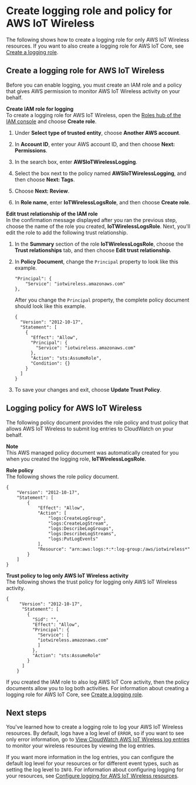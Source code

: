 # Create logging role and policy for AWS IoT Wireless<a name="connect-iot-lorawan-create-logging-role-policy"></a>

The following shows how to create a logging role for only AWS IoT Wireless resources\. If you want to also create a logging role for AWS IoT Core, see [Create a logging role](configure-logging.md#create-logging-role)\.

## Create a logging role for AWS IoT Wireless<a name="connect-iot-lorawan-logging-role"></a>

Before you can enable logging, you must create an IAM role and a policy that gives AWS permission to monitor AWS IoT Wireless activity on your behalf\.

**Create IAM role for logging**  
To create a logging role for AWS IoT Wireless, open the [Roles hub of the IAM console](https://console.aws.amazon.com/iam/home#/roles) and choose **Create role**\.

1. Under **Select type of trusted entity**, choose **Another AWS account**\.

1. In **Account ID**, enter your AWS account ID, and then choose **Next: Permissions**\.

1. In the search box, enter **AWSIoTWirelessLogging**\.

1. Select the box next to the policy named **AWSIoTWirelessLogging**, and then choose **Next: Tags**\.

1. Choose **Next: Review**\.

1. In **Role name**, enter **IoTWirelessLogsRole**, and then choose **Create role**\.

**Edit trust relationship of the IAM role**  
In the confirmation message displayed after you ran the previous step, choose the name of the role you created, **IoTWirelessLogsRole**\. Next, you'll edit the role to add the following trust relationship\.

1. In the **Summary** section of the role **IoTWirelessLogsRole**, choose the **Trust relationships** tab, and then choose **Edit trust relationship**\.

1. In **Policy Document**, change the `Principal` property to look like this example\.

   ```
   "Principal": { 
       "Service": "iotwireless.amazonaws.com" 
   },
   ```

   After you change the `Principal` property, the complete policy document should look like this example\.

   ```
   {
     "Version": "2012-10-17",
     "Statement": [
       {
         "Effect": "Allow",
         "Principal": {
           "Service": "iotwireless.amazonaws.com"
         },
         "Action": "sts:AssumeRole",
         "Condition": {}
       }
     ]
   }
   ```

1. To save your changes and exit, choose **Update Trust Policy**\.

## Logging policy for AWS IoT Wireless<a name="connect-iot-lorawan-logging-policy"></a>

The following policy document provides the role policy and trust policy that allows AWS IoT Wireless to submit log entries to CloudWatch on your behalf\.

**Note**  
This AWS managed policy document was automatically created for you when you created the logging role, **IoTWirelessLogsRole**\.

**Role policy**  
The following shows the role policy document\.

```
{
    "Version": "2012-10-17",
    "Statement": [
        {
            "Effect": "Allow",
            "Action": [
                "logs:CreateLogGroup",
                "logs:CreateLogStream",
                "logs:DescribeLogGroups",
                "logs:DescribeLogStreams",
                "logs:PutLogEvents"
            ],
            "Resource": "arn:aws:logs:*:*:log-group:/aws/iotwireless*"
        }
    ]
}
```

**Trust policy to log only AWS IoT Wireless activity**  
The following shows the trust policy for logging only AWS IoT Wireless activity\.

```
{
     "Version": "2012-10-17",
      "Statement": [
        {
          "Sid": "",
          "Effect": "Allow",
          "Principal": {
            "Service": [
            "iotwireless.amazonaws.com"
            ]
          },
          "Action": "sts:AssumeRole"
        }
      ]
    }
```

If you created the IAM role to also log AWS IoT Core activity, then the policy documents allow you to log both activities\. For information about creating a logging role for AWS IoT Core, see [Create a logging role](configure-logging.md#create-logging-role)\.

## Next steps<a name="connect-iot-lorawan-logging-role-next-steps"></a>

You've learned how to create a logging role to log your AWS IoT Wireless resources\. By default, logs have a log level of `ERROR`, so if you want to see only error information, go to [View CloudWatch AWS IoT Wireless log entries](connect-iot-lorawan-cwl-format.md) to monitor your wireless resources by viewing the log entries\.

If you want more information in the log entries, you can configure the default log level for your resources or for different event types, such as setting the log level to `INFO`\. For information about configuring logging for your resources, see [Configure logging for AWS IoT Wireless resources](connect-iot-lorawan-configure-resource-logging.md)\.